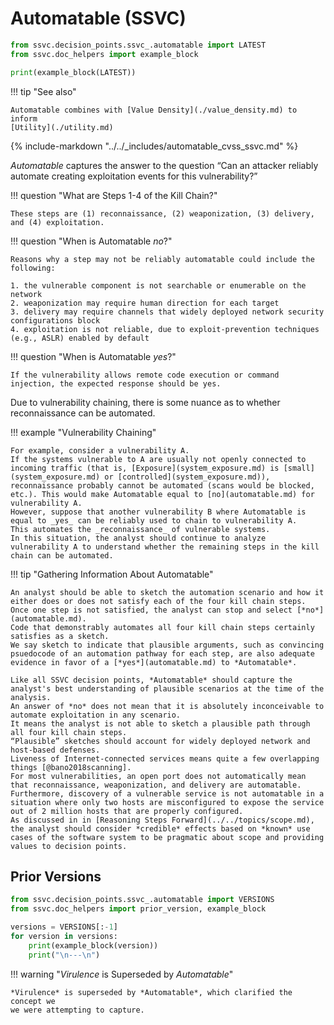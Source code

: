 # Automatable (SSVC)

```python exec="true" idprefix=""
from ssvc.decision_points.ssvc_.automatable import LATEST
from ssvc.doc_helpers import example_block

print(example_block(LATEST))
```

!!! tip "See also"

    Automatable combines with [Value Density](./value_density.md) to inform 
    [Utility](./utility.md)

{% include-markdown "../../_includes/automatable_cvss_ssvc.md" %}

*Automatable* captures the answer to the question “Can an attacker reliably automate creating exploitation events for this vulnerability?”

!!! question "What are Steps 1-4 of the Kill Chain?"

    These steps are (1) reconnaissance, (2) weaponization, (3) delivery, and (4) exploitation.

!!! question "When is Automatable *no*?"

    Reasons why a step may not be reliably automatable could include the following:
    
    1. the vulnerable component is not searchable or enumerable on the network
    2. weaponization may require human direction for each target
    3. delivery may require channels that widely deployed network security configurations block
    4. exploitation is not reliable, due to exploit-prevention techniques (e.g., ASLR) enabled by default

!!! question "When is Automatable *yes*?"

    If the vulnerability allows remote code execution or command injection, the expected response should be yes.

Due to vulnerability chaining, there is some nuance as to whether reconnaissance can be automated.

!!! example "Vulnerability Chaining"

    For example, consider a vulnerability A.
    If the systems vulnerable to A are usually not openly connected to incoming traffic (that is, [Exposure](system_exposure.md) is [small](system_exposure.md) or [controlled](system_exposure.md)), reconnaissance probably cannot be automated (scans would be blocked, etc.). This would make Automatable equal to [no](automatable.md) for vulnerability A.
    However, suppose that another vulnerability B where Automatable is equal to _yes_ can be reliably used to chain to vulnerability A.
    This automates the _reconnaissance_ of vulnerable systems.
    In this situation, the analyst should continue to analyze vulnerability A to understand whether the remaining steps in the kill chain can be automated.

!!! tip "Gathering Information About Automatable"

    An analyst should be able to sketch the automation scenario and how it either does or does not satisfy each of the four kill chain steps.
    Once one step is not satisfied, the analyst can stop and select [*no*](automatable.md).
    Code that demonstrably automates all four kill chain steps certainly satisfies as a sketch.
    We say sketch to indicate that plausible arguments, such as convincing psuedocode of an automation pathway for each step, are also adequate evidence in favor of a [*yes*](automatable.md) to *Automatable*.
    
    Like all SSVC decision points, *Automatable* should capture the analyst's best understanding of plausible scenarios at the time of the analysis.
    An answer of *no* does not mean that it is absolutely inconceivable to automate exploitation in any scenario.
    It means the analyst is not able to sketch a plausible path through all four kill chain steps.
    “Plausible” sketches should account for widely deployed network and host-based defenses.
    Liveness of Internet-connected services means quite a few overlapping things [@bano2018scanning].
    For most vulnerabilities, an open port does not automatically mean that reconnaissance, weaponization, and delivery are automatable.
    Furthermore, discovery of a vulnerable service is not automatable in a situation where only two hosts are misconfigured to expose the service out of 2 million hosts that are properly configured.
    As discussed in in [Reasoning Steps Forward](../../topics/scope.md), the analyst should consider *credible* effects based on *known* use cases of the software system to be pragmatic about scope and providing values to decision points.

## Prior Versions

```python exec="true" idprefix=""
from ssvc.decision_points.ssvc_.automatable import VERSIONS
from ssvc.doc_helpers import prior_version, example_block

versions = VERSIONS[:-1]
for version in versions:
    print(example_block(version))
    print("\n---\n")
```

!!! warning "*Virulence* is Superseded by *Automatable*"

    *Virulence* is superseded by *Automatable*, which clarified the concept we 
    we were attempting to capture. 
